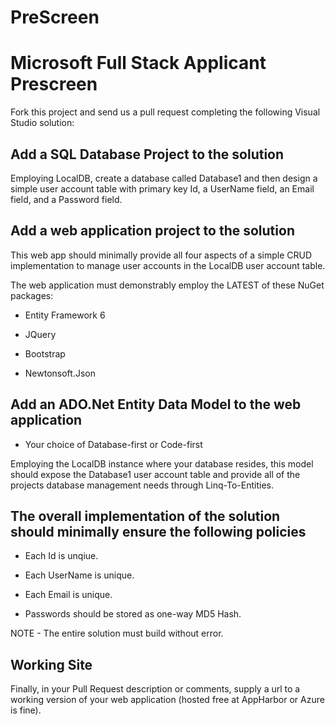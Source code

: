 # PreScreen
Microsoft Full Stack Applicant Prescreen
========================================
Fork this project and send us a pull request completing the following Visual Studio solution:

Add a SQL Database Project to the solution
------------------------------------------

Employing LocalDB, create a database called Database1 and then design a simple user account table with primary key Id, a UserName field, an Email field, and a Password field.

Add a web application project to the solution
---------------------------------------------

This web app should minimally provide all four aspects of a simple CRUD implementation to manage user accounts in the LocalDB user account table.

The web application must demonstrably employ the LATEST of these NuGet packages:

* Entity Framework 6

* JQuery

* Bootstrap

* Newtonsoft.Json

Add an ADO.Net Entity Data Model to the web application
-------------------------------------------------------

 * Your choice of Database-first or Code-first
 
Employing the LocalDB instance where your database resides, this model should expose the Database1 user account table and provide all of the projects database management needs through Linq-To-Entities.

The overall implementation of the solution should minimally ensure the following policies
-----------------------------------------------------------------------------------------

* Each Id is unqiue.

* Each UserName is unique.

* Each Email is unique.

* Passwords should be stored as one-way MD5 Hash.


NOTE - The entire solution must build without error.

Working Site
------------

Finally, in your Pull Request description or comments, supply a url to a working version of your web application (hosted free at AppHarbor or Azure is fine).

